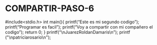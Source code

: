 # COMPARTIR-PASO-6
#include<stdio.h> int main(){
printf(“Este es mi segundo codigo”); printf(“Programar es facil”);
printf(“Voy a compartir con mi compañero el codigo”); return 0;
}
printf(“\nJuarezRoldanDamaris\n”);
printf ("\npatriciarosario\n");
